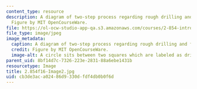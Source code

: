 ```yaml
---
content_type: resource
description: A diagram of two-step process regarding rough drilling and finished reaming.
  Figure by MIT OpenCourseWare.
file: https://ol-ocw-studio-app-qa.s3.amazonaws.com/courses/2-854-introduction-to-manufacturing-systems-fall-2016/cb3de3aca02486d9330dfdf4db0b0f6d_2.854f16-Image2.jpg
file_type: image/jpeg
image_metadata:
  caption: A diagram of two-step process regarding rough drilling and finished reaming.
  credit: Figure by MIT OpenCourseWare.
  image-alt: A circle sits between two squares which are labeled as drill and ream.
parent_uid: 8bf14d7c-7326-223e-2831-88a6ebe1431b
resourcetype: Image
title: 2.854f16-Image2.jpg
uid: cb3de3ac-a024-86d9-330d-fdf4db0b0f6d
---
```


